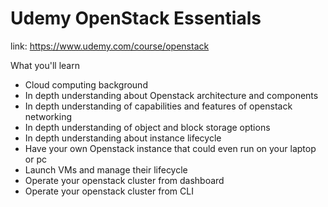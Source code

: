 # Udemy OpenStack Essentials

link: https://www.udemy.com/course/openstack

What you'll learn
- Cloud computing background
- In depth understanding about Openstack architecture and components
- In depth understanding of capabilities and features of openstack networking
- In depth understanding of object and block storage options
- In depth understanding about instance lifecycle
- Have your own Openstack instance that could even run on your laptop or pc
- Launch VMs and manage their lifecycle
- Operate your openstack cluster from dashboard
- Operate your openstack cluster from CLI